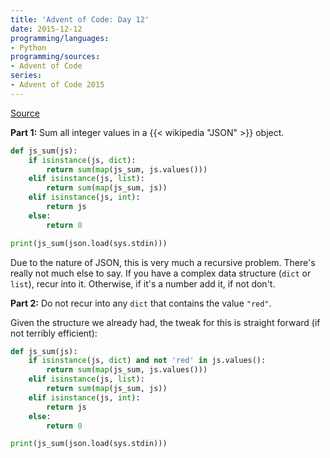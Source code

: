 ```yaml
---
title: 'Advent of Code: Day 12'
date: 2015-12-12
programming/languages:
- Python
programming/sources:
- Advent of Code
series:
- Advent of Code 2015
---
```

<a href="http://adventofcode.com/2015/day/12">Source</a>

**Part 1:** Sum all integer values in a {{< wikipedia "JSON" >}} object.

<!--more-->

```python
def js_sum(js):
    if isinstance(js, dict):
        return sum(map(js_sum, js.values()))
    elif isinstance(js, list):
        return sum(map(js_sum, js))
    elif isinstance(js, int):
        return js
    else:
        return 0

print(js_sum(json.load(sys.stdin)))
```

Due to the nature of JSON, this is very much a recursive problem. There's really not much else to say. If you have a complex data structure (`dict` or `list`), recur into it. Otherwise, if it's a number add it, if not don't.

**Part 2:** Do not recur into any `dict` that contains the value `"red"`.

Given the structure we already had, the tweak for this is straight forward (if not terribly efficient):

```python
def js_sum(js):
    if isinstance(js, dict) and not 'red' in js.values():
        return sum(map(js_sum, js.values()))
    elif isinstance(js, list):
        return sum(map(js_sum, js))
    elif isinstance(js, int):
        return js
    else:
        return 0

print(js_sum(json.load(sys.stdin)))
```
